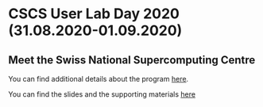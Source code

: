 # CSCS User Lab Day 2020 (31.08.2020-01.09.2020)

## Meet the Swiss National Supercomputing Centre

You can find additional details about the program 
[here](https://www.cscs.ch/events/upcoming-events/event-detail/cscs-user-lab-day-meet-the-swiss-national-supercomputing-centre-2/).

You can find the slides and the supporting materials [here](https://github.com/eth-cscs/UserLabDay/tree/master/2020)


